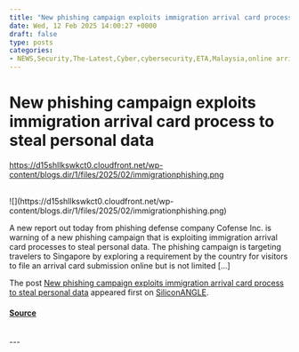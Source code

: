 ```yaml
---
title: "New phishing campaign exploits immigration arrival card process to steal personal data"
date: Wed, 12 Feb 2025 14:00:27 +0000
draft: false
type: posts
categories: 
- NEWS,Security,The-Latest,Cyber,cybersecurity,ETA,Malaysia,online arrival card,phishing,security,singapore,Thailand,UK
---
```

# New phishing campaign exploits immigration arrival card process to steal personal data
https://d15shllkswkct0.cloudfront.net/wp-content/blogs.dir/1/files/2025/02/immigrationphishing.png
<br/>

<br/>
![](https://d15shllkswkct0.cloudfront.net/wp-content/blogs.dir/1/files/2025/02/immigrationphishing.png)

A new report out today from phishing defense company Cofense Inc. is warning of a new phishing campaign that is exploiting immigration arrival card processes to steal personal data. The phishing campaign is targeting travelers to Singapore by exploring a requirement by the country for visitors to file an arrival card submission online but is not limited \[…\]

The post [New phishing campaign exploits immigration arrival card process to steal personal data](https://siliconangle.com/2025/02/12/new-phishing-campaign-exploits-immigration-arrival-card-process-steal-personal-data/) appeared first on [SiliconANGLE](https://siliconangle.com).

#### [Source](https://siliconangle.com/2025/02/12/new-phishing-campaign-exploits-immigration-arrival-card-process-steal-personal-data/)

<br/>
---
